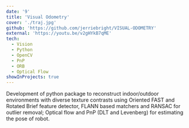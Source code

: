```yaml
---
date: '9'
title: 'Visual Odometry'
cover: './traj.jpg'
github: 'https://github.com/jerriebright/VISUAL-ODOMETRY'
external: 'https://youtu.be/v2gHYkB7qME'
tech:
  - Vision
  - Python
  - OpenCV
  - PnP
  - ORB
  - Optical Flow
showInProjects: true
---
```


Development of python package to reconstruct indoor/outdoor environments with diverse texture contrasts using Oriented FAST and Rotated Brief feature detector, FLANN based matchers and RANSAC for outlier removal; Optical flow and PnP (DLT and Levenberg) for estimating the pose of robot.
